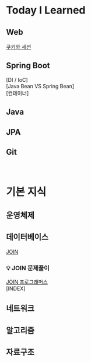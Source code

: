 # Today I Learned
## Web 
[쿠키와 세션](https://github.com/hwang11/TIL/blob/master/WEB/%EC%BF%A0%ED%82%A4%EC%99%80%EC%84%B8%EC%85%98.md) 

## Spring Boot 
[DI / IoC]  
[Java Bean VS Spring Bean]  
[컨테이너]

## Java 
## JPA  
## Git
<br>

# 기본 지식
## 운영체제
## 데이터베이스
[JOIN](https://github.com/hwang11/TIL/blob/master/%EB%8D%B0%EC%9D%B4%ED%84%B0%EB%B2%A0%EC%9D%B4%EC%8A%A4/JOIN.md)  
### 💡 JOIN 문제풀이  
[JOIN 프로그래머스](https://github.com/hwang11/TIL/blob/master/%EB%8D%B0%EC%9D%B4%ED%84%B0%EB%B2%A0%EC%9D%B4%EC%8A%A4/JOIN_programmers.md)  
[INDEX]
## 네트워크
## 알고리즘
## 자료구조 
